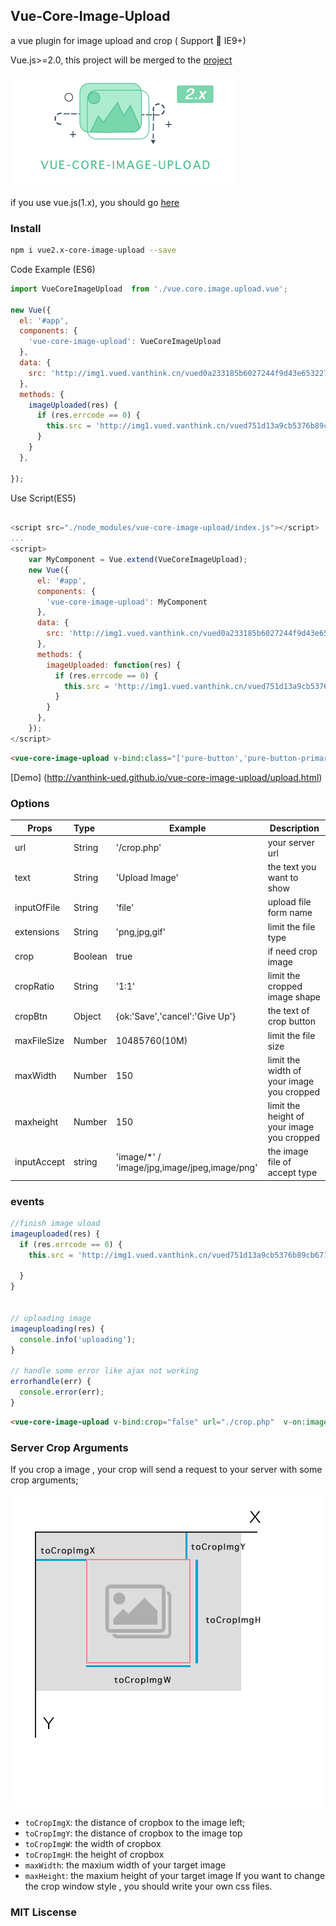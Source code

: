 ## Vue-Core-Image-Upload 
a vue plugin for image upload and crop ( Support 📱 IE9+)

Vue.js>=2.0,
this project will be merged to the [project](https://github.com/Vanthink-UED/vue-core-image-upload)

<img width="360" src="./shots/CORE-IMAGE-UPLOAD-LOGO.png" />

if you use vue.js(1.x), you should go [here](https://github.com/Vanthink-UED/vue-core-image-upload)

### Install

``` bash
npm i vue2.x-core-image-upload --save
```

Code Example (ES6)
``` js
import VueCoreImageUpload  from './vue.core.image.upload.vue';

new Vue({
  el: '#app',
  components: {
    'vue-core-image-upload': VueCoreImageUpload
  },
  data: {
    src: 'http://img1.vued.vanthink.cn/vued0a233185b6027244f9d43e653227439a.png',
  },
  methods: {
    imageUploaded(res) {
      if (res.errcode == 0) {
        this.src = 'http://img1.vued.vanthink.cn/vued751d13a9cb5376b89cb6719e86f591f3.png';
      }
    }
  },

});
```

Use Script(ES5)
```js

<script src="./node_modules/vue-core-image-upload/index.js"></script>
...
<script>
    var MyComponent = Vue.extend(VueCoreImageUpload);
    new Vue({
      el: '#app',
      components: {
        'vue-core-image-upload': MyComponent
      },
      data: {
        src: 'http://img1.vued.vanthink.cn/vued0a233185b6027244f9d43e653227439a.png',
      },
      methods: {
        imageUploaded: function(res) {
          if (res.errcode == 0) {
            this.src = 'http://img1.vued.vanthink.cn/vued751d13a9cb5376b89cb6719e86f591f3.png';
          }
        }
      },
    });
</script>
```

``` html
<vue-core-image-upload v-bind:class="['pure-button','pure-button-primary','js-btn-crop']" v-bind:crop="false" url="./crop.php" extensions="png,gif,jpeg,jpg" v-on:imageuploaded="imageuploaded"></vue-core-image-upload>
```

[Demo] (http://vanthink-ued.github.io/vue-core-image-upload/upload.html)

### Options

| Props        | Type         | Example  | Description  |
| ------------- |:----------| ---------|--------------|
| url     | String | '/crop.php' | your server url |
| text      | String      |  'Upload Image' | the text you want to show |
| inputOfFile | String     |   'file' | upload file form name |
| extensions | String   |    'png,jpg,gif' | limit the file type |
| crop | Boolean   |   true | if need crop image |
| cropRatio | String   |   '1:1' | limit the cropped image shape|
| cropBtn | Object   |   {ok:'Save','cancel':'Give Up'} | the text of crop button|
| maxFileSize | Number   |   10485760(10M) | limit the file size|
| maxWidth | Number   |   150 | limit the width of your image you cropped|
| maxheight | Number   |   150 | limit the height of your image you cropped|
| inputAccept | string   |  'image/*' / 'image/jpg,image/jpeg,image/png' |  the image file of accept type |

### events


``` js
//finish image uload
imageuploaded(res) {
  if (res.errcode == 0) {
    this.src = 'http://img1.vued.vanthink.cn/vued751d13a9cb5376b89cb6719e86f591f3.png';

  }
}


// uploading image
imageuploading(res) {
  console.info('uploading');
}

// handle some error like ajax not working
errorhandle(err) {
  console.error(err);
}
```
``` html
<vue-core-image-upload v-bind:crop="false" url="./crop.php"  v-on:imageuploaded="imageuploaded" v-on:imageuploaded="imageuploaded" v-on:errorhandle="func"></vue-core-image-upload>
```

### Server Crop Arguments

If you crop a image , your crop will send a request to your server with some crop arguments;

                        
<img src="./shots/vuedba0ed377b88fc84d51026310efcb255b.png" />


+ `toCropImgX`: the distance of cropbox to the image left;
+ `toCropImgY`: the distance of cropbox to the image top
+ `toCropImgW`: the width of cropbox
+ `toCropImgH`: the height of cropbox
+ `maxWidth`: the maxium width of your target image 
+ `maxHeight`: the maxium height of your target image 
If you want to change the crop window style , you should write your own css files.

### MIT Liscense 
